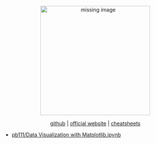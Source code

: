<div align="center">

<a href="https://matplotlib.org/">
<figure>
        <img src="https://matplotlib.org/_static/logo_light.svg" alt="missing image" style="width: 300px; height: auto;">
        <figcaption></figcaption>
    </figure></a>

[github](https://github.com/matplotlib/matplotlib) | [official website](https://matplotlib.org/) | [cheatsheets](https://github.com/matplotlib/cheatsheets)
</div>

- [pb111/Data Visualization with Matplotlib.ipynb](https://gist.github.com/pb111/a6bdc9fd610344973e06da478604716f)
